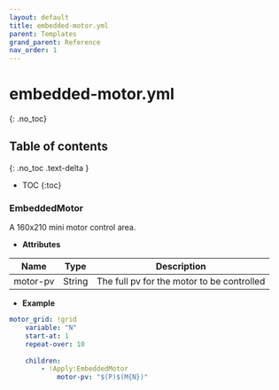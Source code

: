 ```yaml
---
layout: default
title: embedded-motor.yml
parent: Templates
grand_parent: Reference
nav_order: 1
---
```


# embedded-motor.yml
{: .no_toc}

## Table of contents
{: .no_toc .text-delta }

- TOC
{:toc}


### EmbeddedMotor

A 160x210 mini motor control area. 


* **Attributes**

|     Name     |  Type  | Description|
|--------------|--------|------------|
| motor-pv     | String | The full pv for the motor to be controlled |


* **Example**

```yaml
motor_grid: !grid
    variable: "N"
    start-at: 1
    repeat-over: 10
    
    children:
        - !Apply:EmbeddedMotor
            motor-pv: "$(P)$(M{N})"
```
